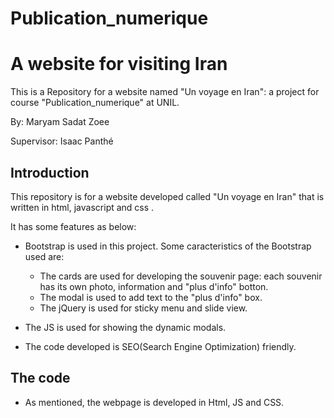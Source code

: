 # Publication_numerique



# A website for visiting Iran

This is a Repository for a website named "Un voyage en Iran": a project for course "Publication_numerique" at UNIL.

By: Maryam Sadat Zoee

Supervisor: Isaac Panthé

## Introduction

This repository is for a website developed called "Un voyage en Iran" that is written in html, javascript and css . 

It has some features as below:

* Bootstrap is used in this project. Some caracteristics of the Bootstrap used are: 

  * The cards are used for developing the souvenir page: each souvenir has its own photo, information and "plus d'info" botton.
  * The modal is used to add text to the "plus d'info" box.
  * The jQuery is used for sticky menu and slide view.
 

* The JS is used for showing the dynamic modals.

* The code developed is SEO(Search Engine Optimization) friendly.




## The code

* As mentioned, the webpage is developed in Html, JS and CSS. 





